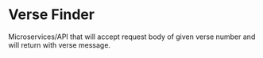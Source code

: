# Verse Finder
Microservices/API that will accept request body of given verse number and will return with verse message.
